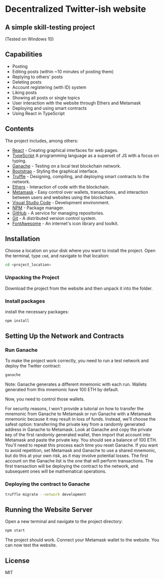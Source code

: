 # Decentralized Twitter-ish website
## A simple skill-testing project
(Tested on Windows 10)

## Capabilities

- Posting
- Editing posts (within ~10 minutes of posting them)
- Replying to others' posts
- Deleting posts
- Account registering (with ID) system
- Liking posts
- Showing all posts or single topics
- User interaction with the website through Ethers and Metamask
- Deploying and using smart contracts
- Using React in TypeScript

## Contents

The project includes, among others:

- [React](https://react.dev/) - Creating graphical interfaces for web pages.
- [TypeScript](https://www.typescriptlang.org/) A programming language as a superset of JS with a focus on typing.
- [Ganache](https://trufflesuite.com/ganache/) - Testing on a local test blockchain network.
- [Bootstrap](https://getbootstrap.com/) - Styling the graphical interface. 
- [Truffle](https://trufflesuite.com/) - Designing, compiling, and deploying smart contracts to the network.
- [Ethers](https://ethers.org/) - Interaction of code with the blockchain.
- [Metamask](https://metamask.io/) - Easy control over wallets, transactions, and interaction between users and websites using the blockchain.
- [Visual Studio Code](https://code.visualstudio.com/) - Development environment.
- [NPM](https://breakdance.github.io/breakdance/) - Package manager.
- [GitHub](https://github.com/) - A service for managing repositories.
- [Git](https://git-scm.com/) - A distributed version control system.
- [FontAwesome](https://fontawesome.com/) - An internet's icon library and toolkit. 

## Installation

Choose a location on your disk where you want to install the project. Open the terminal, type `cmd`, and navigate to that location:

```sh
cd <project_location>
```

### Unpacking the Project

Download the project from the website and then unpack it into the folder.

### Install packages

install the necessary packages:

```sh
npm install
```

## Setting Up the Network and Contracts

### Run Ganache
To make the project work correctly, you need to run a test network and deploy the Twitter contract:

```sh
ganache
```

Note: Ganache generates a different mnemonic with each run. Wallets generated from this mnemonic have 100 ETH by default.

Now, you need to control those wallets.

For security reasons, I won't provide a tutorial on how to transfer the mnemonic from Ganache to Metamask or run Ganache with a Metamask mnemonic because it may result in loss of funds. Instead, we'll choose the safest option: transferring the private key from a randomly generated address in Ganache to Metamask. Look at Ganache and copy the private key of the first randomly generated wallet, then import that account into Metamask and paste the private key. You should see a balance of 100 ETH. You'll need to repeat this process each time you reset Ganache. If you want to avoid repetition, set Metamask and Ganache to use a shared mnemonic, but do this at your own risk, as it may involve potential losses. The first account on the Ganache list is the one that will perform transactions. The first transaction will be deploying the contract to the network, and subsequent ones will be mathematical operations.

### Deploying the contract to Ganache

```sh
truffle migrate --network development
```

## Running the Website Server

Open a new terminal and navigate to the project directory:

```sh
npm start
```

The project should work. Connect your Metamask wallet to the website. You can now test the website. 

## License

MIT